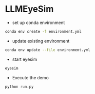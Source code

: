 # LLMEyeSim

- set up conda environment
```bash
conda env create -f environment.yml
```
- update existing environment
```bash
conda env update --file environment.yml
```

- start eyesim
```bash
eyesim
```

- Execute the demo
```bash
python run.py
```
  